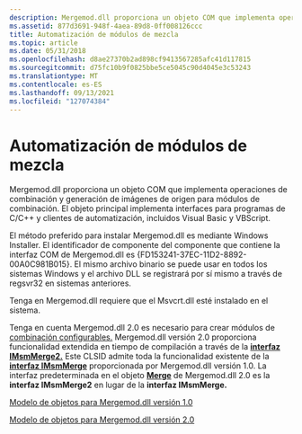 ```yaml
---
description: Mergemod.dll proporciona un objeto COM que implementa operaciones de combinación y generación de imágenes de origen para módulos de combinación. El objeto principal implementa interfaces para programas de C/C++ y clientes de automatización, incluidos Visual Basic y VBScript.
ms.assetid: 877d3691-948f-4aea-89d8-0ff008126ccc
title: Automatización de módulos de mezcla
ms.topic: article
ms.date: 05/31/2018
ms.openlocfilehash: d8ae27370b2ad898cf9413567285afc41d117815
ms.sourcegitcommit: d75fc10b9f0825bbe5ce5045c90d4045e3c53243
ms.translationtype: MT
ms.contentlocale: es-ES
ms.lasthandoff: 09/13/2021
ms.locfileid: "127074384"
---
```

# <a name="merge-module-automation"></a>Automatización de módulos de mezcla

Mergemod.dll proporciona un objeto COM que implementa operaciones de combinación y generación de imágenes de origen para módulos de combinación. El objeto principal implementa interfaces para programas de C/C++ y clientes de automatización, incluidos Visual Basic y VBScript.

El método preferido para instalar Mergemod.dll es mediante Windows Installer. El identificador de componente del componente que contiene la interfaz COM de Mergemod.dll es {FD153241-37EC-11D2-8892-00A0C981B015}. El mismo archivo binario se puede usar en todos los sistemas Windows y el archivo DLL se registrará por sí mismo a través de regsvr32 en sistemas anteriores.

Tenga en Mergemod.dll requiere que el Msvcrt.dll esté instalado en el sistema.

Tenga en cuenta Mergemod.dll 2.0 es necesario para crear módulos de [combinación configurables.](configurable-merge-modules.md) Mergemod.dll versión 2.0 proporciona funcionalidad extendida en tiempo de compilación a través de la [**interfaz IMsmMerge2.**](/windows/desktop/api/Mergemod/nn-mergemod-imsmmerge2) Este CLSID admite toda la funcionalidad existente de la [**interfaz IMsmMerge**](/windows/win32/api/mergemod/nn-mergemod-imsmmerge) proporcionada por Mergemod.dll versión 1.0. La interfaz predeterminada en el objeto [**Merge**](merge-object.md) de Mergemod.dll 2.0 es la **interfaz IMsmMerge2** en lugar de la **interfaz IMsmMerge.**

[Modelo de objetos para Mergemod.dll versión 1.0](object-model-for-mergemod-dll-version-1-0.md)

[Modelo de objetos para Mergemod.dll versión 2.0](object-model-for-mergemod-dll-version-2-0.md)

 

 
